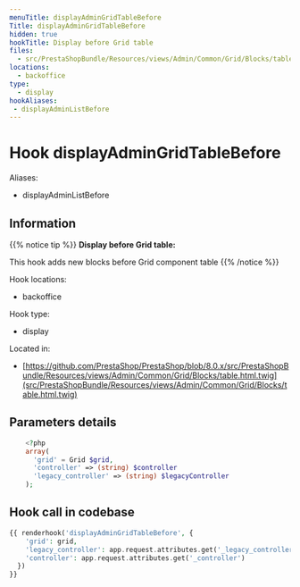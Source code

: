 ```yaml
---
menuTitle: displayAdminGridTableBefore
Title: displayAdminGridTableBefore
hidden: true
hookTitle: Display before Grid table
files:
  - src/PrestaShopBundle/Resources/views/Admin/Common/Grid/Blocks/table.html.twig
locations:
  - backoffice
type:
  - display
hookAliases:
 - displayAdminListBefore
---
```


# Hook displayAdminGridTableBefore

Aliases: 
 - displayAdminListBefore



## Information

{{% notice tip %}}
**Display before Grid table:** 

This hook adds new blocks before Grid component table
{{% /notice %}}

Hook locations: 
  - backoffice

Hook type: 
  - display

Located in: 
  - [https://github.com/PrestaShop/PrestaShop/blob/8.0.x/src/PrestaShopBundle/Resources/views/Admin/Common/Grid/Blocks/table.html.twig](src/PrestaShopBundle/Resources/views/Admin/Common/Grid/Blocks/table.html.twig)

## Parameters details

```php
    <?php
    array(
      'grid' = Grid $grid,
      'controller' => (string) $controller
      'legacy_controller' => (string) $legacyController
    );
```

## Hook call in codebase

```php
{{ renderhook('displayAdminGridTableBefore', {
    'grid': grid,
    'legacy_controller': app.request.attributes.get('_legacy_controller'),
    'controller': app.request.attributes.get('_controller')
  })
}}
```